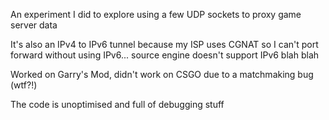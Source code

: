 An experiment I did to explore using a few UDP sockets to proxy game server data

It's also an IPv4 to IPv6 tunnel because my ISP uses CGNAT so I can't port forward without using IPv6... source engine doesn't support IPv6 blah blah

Worked on Garry's Mod, didn't work on CSGO due to a matchmaking bug (wtf?!)

The code is unoptimised and full of debugging stuff
